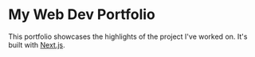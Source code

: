 # My Web Dev Portfolio

This portfolio showcases the highlights of the project I've worked on. It's built with [Next.js](https://nextjs.org).
